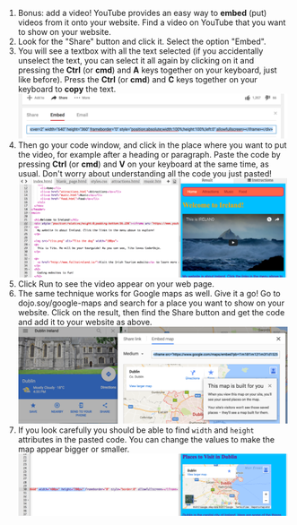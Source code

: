 1. Bonus: add a video! YouTube provides an easy way to **embed** (put) videos from it onto your website. Find a video on YouTube that you want to show on your website. 
2. Look for the "Share" button and click it. Select the option "Embed".
3. You will see a textbox with all the text selected \(if you accidentally unselect the text, you can select it all again by clicking on it and pressing the **Ctrl** \(or **cmd**\) and **A** keys together on your keyboard, just like before\). Press the **Ctrl** \(or **cmd**\) and **C** keys together on your keyboard to **copy** the text.![](assets/EmbedYouTube.png)
4. Then go your code window, and click in the place where you want to put the video, for example after a heading or paragraph. Paste the code by pressing **Ctrl** \(or **cmd**\) and **V** on your keyboard at the same time, as usual. Don't worry about understanding all the code you just pasted! ![](assets/EmbeddedVideoCode.png)
5. Click Run to see the video appear on your web page.
6. The same technique works for Google maps as well. Give it a go! Go to dojo.soy/google-maps and search for a place you want to show on your website. Click on the result, then find the Share button and get the code and add it to your website as above. ![](assets/EmbedGoogleMap.png)
7. If you look carefully you should be able to find `width` and `height` attributes in the pasted code. You can change the values to make the map appear bigger or smaller.![](assets/EmbeddedGoogleMapCode.png)



